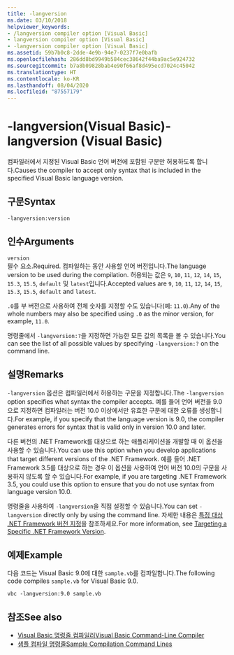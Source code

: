 ```yaml
---
title: -langversion
ms.date: 03/10/2018
helpviewer_keywords:
- /langversion compiler option [Visual Basic]
- langversion compiler option [Visual Basic]
- -langversion compiler option [Visual Basic]
ms.assetid: 59b7b0c8-2dde-4e9b-94e7-0237f7e0bafb
ms.openlocfilehash: 286dd8bd9949b584cec38642f44ba9ac5e924732
ms.sourcegitcommit: b7a8b09828bab4e90f66af8d495ecd7024c45042
ms.translationtype: HT
ms.contentlocale: ko-KR
ms.lasthandoff: 08/04/2020
ms.locfileid: "87557179"
---
```

# <a name="-langversion-visual-basic"></a><span data-ttu-id="23d65-102">-langversion(Visual Basic)</span><span class="sxs-lookup"><span data-stu-id="23d65-102">-langversion (Visual Basic)</span></span>
<span data-ttu-id="23d65-103">컴파일러에서 지정된 Visual Basic 언어 버전에 포함된 구문만 허용하도록 합니다.</span><span class="sxs-lookup"><span data-stu-id="23d65-103">Causes the compiler to accept only syntax that is included in the specified Visual Basic language version.</span></span>  
  
## <a name="syntax"></a><span data-ttu-id="23d65-104">구문</span><span class="sxs-lookup"><span data-stu-id="23d65-104">Syntax</span></span>  
  
```console  
-langversion:version  
```  
  
## <a name="arguments"></a><span data-ttu-id="23d65-105">인수</span><span class="sxs-lookup"><span data-stu-id="23d65-105">Arguments</span></span>  
 `version`  
 <span data-ttu-id="23d65-106">필수 요소.</span><span class="sxs-lookup"><span data-stu-id="23d65-106">Required.</span></span> <span data-ttu-id="23d65-107">컴파일하는 동안 사용할 언어 버전입니다.</span><span class="sxs-lookup"><span data-stu-id="23d65-107">The language version to be used during the compilation.</span></span> <span data-ttu-id="23d65-108">허용되는 값은 `9`, `10`, `11`, `12`, `14`, `15`, `15.3`, `15.5`, `default` 및 `latest`입니다.</span><span class="sxs-lookup"><span data-stu-id="23d65-108">Accepted values are `9`, `10`, `11`, `12`, `14`, `15`, `15.3`, `15.5`, `default` and `latest`.</span></span>

 <span data-ttu-id="23d65-109">`.0`를 부 버전으로 사용하여 전체 숫자를 지정할 수도 있습니다(예: `11.0`).</span><span class="sxs-lookup"><span data-stu-id="23d65-109">Any of the whole numbers may also be specified using `.0` as the minor version, for example, `11.0`.</span></span>

 <span data-ttu-id="23d65-110">명령줄에서 `-langversion:?`을 지정하면 가능한 모든 값의 목록을 볼 수 있습니다.</span><span class="sxs-lookup"><span data-stu-id="23d65-110">You can see the list of all possible values by specifying `-langversion:?` on the command line.</span></span>  
  
## <a name="remarks"></a><span data-ttu-id="23d65-111">설명</span><span class="sxs-lookup"><span data-stu-id="23d65-111">Remarks</span></span>  
 <span data-ttu-id="23d65-112">`-langversion` 옵션은 컴파일러에서 허용하는 구문을 지정합니다.</span><span class="sxs-lookup"><span data-stu-id="23d65-112">The `-langversion` option specifies what syntax the compiler accepts.</span></span> <span data-ttu-id="23d65-113">예를 들어 언어 버전을 9.0으로 지정하면 컴파일러는 버전 10.0 이상에서만 유효한 구문에 대한 오류를 생성합니다.</span><span class="sxs-lookup"><span data-stu-id="23d65-113">For example, if you specify that the language version is 9.0, the compiler generates errors for syntax that is valid only in version 10.0 and later.</span></span>  
  
 <span data-ttu-id="23d65-114">다른 버전의 .NET Framework를 대상으로 하는 애플리케이션을 개발할 때 이 옵션을 사용할 수 있습니다.</span><span class="sxs-lookup"><span data-stu-id="23d65-114">You can use this option when you develop applications that target different versions of the .NET Framework.</span></span> <span data-ttu-id="23d65-115">예를 들어 .NET Framework 3.5를 대상으로 하는 경우 이 옵션을 사용하여 언어 버전 10.0의 구문을 사용하지 않도록 할 수 있습니다.</span><span class="sxs-lookup"><span data-stu-id="23d65-115">For example, if you are targeting .NET Framework 3.5, you could use this option to ensure that you do not use syntax from language version 10.0.</span></span>  
  
 <span data-ttu-id="23d65-116">명령줄을 사용하여 `-langversion`을 직접 설정할 수 있습니다.</span><span class="sxs-lookup"><span data-stu-id="23d65-116">You can set `-langversion` directly only by using the command line.</span></span> <span data-ttu-id="23d65-117">자세한 내용은 [특정 대상 .NET Framework 버전 지정](/visualstudio/ide/visual-studio-multi-targeting-overview)을 참조하세요.</span><span class="sxs-lookup"><span data-stu-id="23d65-117">For more information, see [Targeting a Specific .NET Framework Version](/visualstudio/ide/visual-studio-multi-targeting-overview).</span></span>  
  
## <a name="example"></a><span data-ttu-id="23d65-118">예제</span><span class="sxs-lookup"><span data-stu-id="23d65-118">Example</span></span>  
 <span data-ttu-id="23d65-119">다음 코드는 Visual Basic 9.0에 대한 `sample.vb`를 컴파일합니다.</span><span class="sxs-lookup"><span data-stu-id="23d65-119">The following code compiles `sample.vb` for Visual Basic 9.0.</span></span>  
  
```console  
vbc -langversion:9.0 sample.vb  
```  
  
## <a name="see-also"></a><span data-ttu-id="23d65-120">참조</span><span class="sxs-lookup"><span data-stu-id="23d65-120">See also</span></span>

- [<span data-ttu-id="23d65-121">Visual Basic 명령줄 컴파일러</span><span class="sxs-lookup"><span data-stu-id="23d65-121">Visual Basic Command-Line Compiler</span></span>](index.md)
- [<span data-ttu-id="23d65-122">샘플 컴파일 명령줄</span><span class="sxs-lookup"><span data-stu-id="23d65-122">Sample Compilation Command Lines</span></span>](sample-compilation-command-lines.md)

